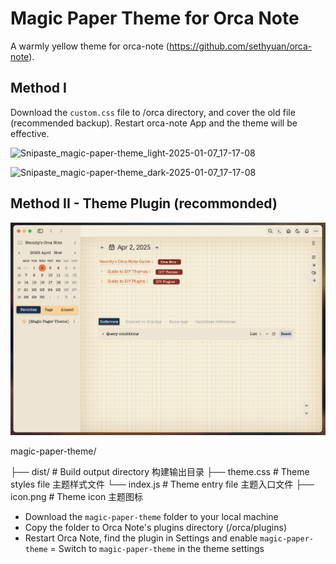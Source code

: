 # Magic Paper Theme for Orca Note

A warmly yellow theme for orca-note (https://github.com/sethyuan/orca-note).

## Method I

Download the `custom.css` file to /orca directory, and cover the old file (recommended backup). Restart orca-note App and the theme will be effective.

![Snipaste_magic-paper-theme_light-2025-01-07_17-17-08](https://github.com/user-attachments/assets/70c1f9a3-5851-4706-af54-6243cc5b9731)

![Snipaste_magic-paper-theme_dark-2025-01-07_17-17-08](https://github.com/user-attachments/assets/87723791-d810-4b87-94e0-edc1714c9917)

## Method II - Theme Plugin (recommonded)

![magic-page-theme-english](magic-page-theme-english.jpg)

magic-paper-theme/

├── dist/                   # Build output directory 构建输出目录
   ├── theme.css                # Theme styles file 主题样式文件
   └── index.js                 # Theme entry file 主题入口文件
├── icon.png                # Theme icon 主题图标

- Download the `magic-paper-theme` folder to your local machine
- Copy the folder to Orca Note's plugins directory (/orca/plugins)
- Restart Orca Note, find the plugin in Settings and enable `magic-paper-theme`
= Switch to `magic-paper-theme` in the theme settings
